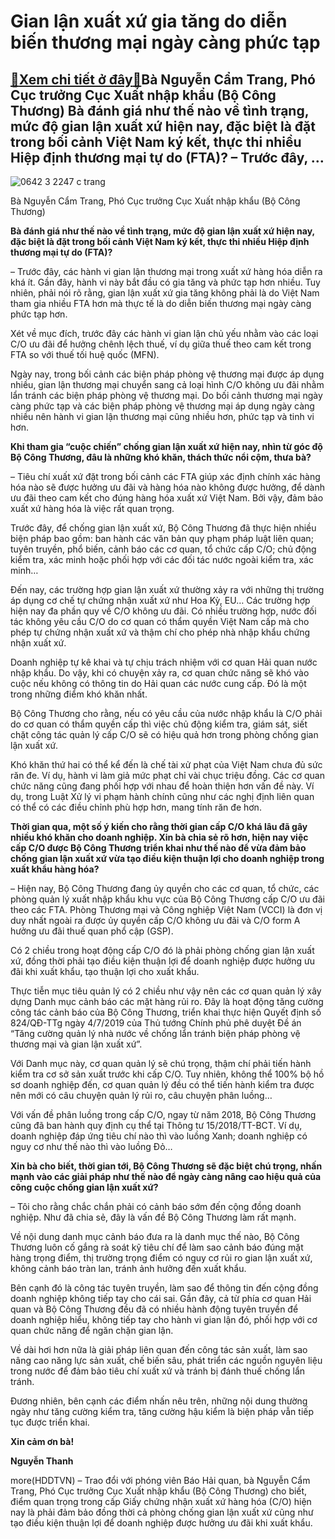 Gian lận xuất xứ gia tăng do diễn biến thương mại ngày càng phức tạp
====================================================================

[:gift:Xem chi tiết ở đây:gift:](https://hddtvn.com/gian-lan-xuat-xu-gia-tang-do-dien-bien-thuong-mai-ngay-cang-phuc-tap/)Bà Nguyễn Cẩm Trang, Phó Cục trưởng Cục Xuất nhập khẩu (Bộ Công Thương) Bà đánh giá như thế nào về tình trạng, mức độ gian lận xuất xứ hiện nay, đặc biệt là đặt trong bối cảnh Việt Nam ký kết, thực thi nhiều Hiệp định thương mại tự do (FTA)? – Trước đây, …
----------------------------------------------------------------------------------------------------------------------------------------------------------------------------------------------------------------------------------------------------------------





![0642 3 2247 c trang](https://haiquanonline.com.vn/stores/news_dataimages/hoannm/072020/15/17/in_article/0642_3-2247_c_Trang.jpg?rt=20200716095458 "bà Nguyễn Cẩm Trang, Phó Cục trưởng Cục Xuất nhập khẩu (Bộ Công Thương)")


Bà Nguyễn Cẩm Trang, Phó Cục trưởng Cục Xuất nhập khẩu (Bộ Công Thương)



**Bà đánh giá như thế nào về tình trạng, mức độ gian lận xuất xứ hiện nay, đặc biệt là đặt trong bối cảnh Việt Nam ký kết, thực thi nhiều Hiệp định thương mại tự do (FTA)?**


– Trước đây, các hành vi gian lận thương mại trong xuất xứ hàng hóa diễn ra khá ít. Gần đây, hành vi này bắt đầu có gia tăng và phức tạp hơn nhiều. Tuy nhiên, phải nói rõ rằng, gian lận xuất xứ gia tăng không phải là do Việt Nam tham gia nhiều FTA hơn mà thực tế là do diễn biến thương mại ngày càng phức tạp hơn.


Xét về mục đích, trước đây các hành vi gian lận chủ yếu nhằm vào các loại C/O ưu đãi để hưởng chênh lệch thuế, ví dụ giữa thuế theo cam kết trong FTA so với thuế tối huệ quốc (MFN).


Ngày nay, trong bối cảnh các biện pháp phòng vệ thương mại được áp dụng nhiều, gian lận thương mại chuyển sang cả loại hình C/O không ưu đãi nhằm lẩn tránh các biện pháp phòng vệ thương mại. Do bối cảnh thương mại ngày càng phức tạp và các biện pháp phòng vệ thương mại áp dụng ngày càng nhiều nên hành vi gian lận thương mại cũng nhiều hơn, phức tạp và tinh vi hơn.


**Khi tham gia “cuộc chiến” chống gian lận xuất xứ hiện nay, nhìn từ góc độ Bộ Công Thương, đâu là những khó khăn, thách thức nổi cộm, thưa bà?**


– Tiêu chí xuất xứ đặt trong bối cảnh các FTA giúp xác định chính xác hàng hóa nào sẽ được hưởng ưu đãi và hàng hóa nào không được hưởng, để dành ưu đãi theo cam kết cho đúng hàng hóa xuất xứ Việt Nam. Bởi vậy, đảm bảo xuất xứ hàng hóa là việc rất quan trọng.


Trước đây, để chống gian lận xuất xứ, Bộ Công Thương đã thực hiện nhiều biện pháp bao gồm: ban hành các văn bản quy phạm pháp luật liên quan; tuyên truyền, phổ biến, cảnh báo các cơ quan, tổ chức cấp C/O; chủ động kiểm tra, xác minh hoặc phối hợp với các đối tác nước ngoài kiểm tra, xác minh…


Đến nay, các trường hợp gian lận xuất xứ thường xảy ra với những thị trường áp dụng cơ chế tự chứng nhận xuất xứ như Hoa Kỳ, EU… Các trường hợp hiện nay đa phần quy về C/O không ưu đãi. Có nhiều trường hợp, nước đối tác không yêu cầu C/O do cơ quan có thẩm quyền Việt Nam cấp mà cho phép tự chứng nhận xuất xứ và thậm chí cho phép nhà nhập khẩu chứng nhận xuất xứ.


Doanh nghiệp tự kê khai và tự chịu trách nhiệm với cơ quan Hải quan nước nhập khẩu. Do vậy, khi có chuyện xảy ra, cơ quan chức năng sẽ khó vào cuộc nếu không có thông tin do Hải quan các nước cung cấp. Đó là một trong những điểm khó khăn nhất.


Bộ Công Thương cho rằng, nếu có yêu cầu của nước nhập khẩu là C/O phải do cơ quan có thẩm quyền cấp thì việc chủ động kiểm tra, giám sát, siết chặt công tác quản lý cấp C/O sẽ có hiệu quả hơn trong phòng chống gian lận xuất xứ.


Khó khăn thứ hai có thể kể đến là chế tài xử phạt của Việt Nam chưa đủ sức răn đe. Ví dụ, hành vi làm giả mức phạt chỉ vài chục triệu đồng. Các cơ quan chức năng cũng đang phối hợp với nhau để hoàn thiện hơn vấn đề này. Ví dụ, trong Luật Xử lý vi phạm hành chính cũng như các nghị định liên quan có thể có các điều chỉnh phù hợp hơn, mang tính răn đe hơn.


**Thời gian qua, một số ý kiến cho rằng thời gian cấp C/O khá lâu đã gây nhiều khó khăn cho doanh nghiệp. Xin bà chia sẻ rõ hơn, hiện nay việc cấp C/O được Bộ Công Thương triển khai như thế nào để vừa đảm bảo chống gian lận xuất xứ vừa tạo điều kiện thuận lợi cho doanh nghiệp trong xuất khẩu hàng hóa?**


 – Hiện nay, Bộ Công Thương đang ủy quyền cho các cơ quan, tổ chức, các phòng quản lý xuất nhập khẩu khu vực của Bộ Công Thương cấp C/O ưu đãi theo các FTA. Phòng Thương mại và Công nghiệp Việt Nam (VCCI) là đơn vị duy nhất ngoài ra được ủy quyền cấp C/O không ưu đãi và C/O form A hưởng ưu đãi thuế quan phổ cập (GSP).


Có 2 chiều trong hoạt động cấp C/O đó là phải phòng chống gian lận xuất xứ, đồng thời phải tạo điều kiện thuận lợi để doanh nghiệp được hưởng ưu đãi khi xuất khẩu, tạo thuận lợi cho xuất khẩu.


Thực tiễn mục tiêu quản lý có 2 chiều như vậy nên các cơ quan quản lý xây dựng Danh mục cảnh báo các mặt hàng rủi ro. Đây là hoạt động tăng cường công tác cảnh báo của Bộ Công Thương, triển khai thực hiện Quyết định số 824/QĐ-TTg ngày 4/7/2019 của Thủ tướng Chính phủ phê duyệt Đề án “Tăng cường quản lý nhà nước về chống lẩn tránh biện pháp phòng vệ thương mại và gian lận xuất xứ”.


Với Danh mục này, cơ quan quản lý sẽ chú trọng, thậm chí phải tiến hành kiểm tra cơ sở sản xuất trước khi cấp C/O. Tuy nhiên, không thể 100% bộ hồ sơ doanh nghiệp đến, cơ quan quản lý đều có thể tiến hành kiểm tra được nên mới có câu chuyện quản lý rủi ro, câu chuyện phân luồng…


Với vấn đề phân luồng trong cấp C/O, ngay từ năm 2018, Bộ Công Thương cũng đã ban hành quy định cụ thể tại Thông tư 15/2018/TT-BCT. Ví dụ, doanh nghiệp đáp ứng tiêu chí nào thì vào luồng Xanh; doanh nghiệp có nguy cơ như thế nào thì vào luồng Đỏ…


**Xin bà cho biết, thời gian tới, Bộ Công Thương sẽ đặc biệt chú trọng, nhấn mạnh vào các giải pháp như thế nào để ngày càng nâng cao hiệu quả của công cuộc chống gian lận xuất xứ?**


– Tôi cho rằng chắc chắn phải có cảnh báo sớm đến cộng đồng doanh nghiệp. Như đã chia sẻ, đây là vấn đề Bộ Công Thương làm rất mạnh.


Về nội dung danh mục cảnh báo đưa ra là danh mục thế nào, Bộ Công Thương luôn cố gắng rà soát kỹ tiêu chí để làm sao cảnh báo đúng mặt hàng trọng điểm, thị trường trọng điểm có nguy cơ rủi ro gian lận xuất xứ, không cảnh báo tràn lan, tránh ảnh hưởng đến xuất khẩu.


Bên cạnh đó là công tác tuyên truyền, làm sao để thông tin đến cộng đồng doanh nghiệp không tiếp tay cho cái sai. Gần đây, cả từ phía cơ quan Hải quan và Bộ Công Thương đều đã có nhiều hành động tuyên truyền để doanh nghiệp hiểu, không tiếp tay cho hành vi gian lận đó, phối hợp với cơ quan chức năng để ngăn chặn gian lận.


Về dài hơi hơn nữa là giải pháp liên quan đến công tác sản xuất, làm sao nâng cao năng lực sản xuất, chế biến sâu, phát triển các nguồn nguyên liệu trong nước để đảm bảo tiêu chí xuất xứ và tránh bị đánh thuế chống lẩn tránh.


Đương nhiên, bên cạnh các điểm nhấn nêu trên, những nội dung thường ngày như tăng cường kiểm tra, tăng cường hậu kiểm là biện pháp vẫn tiếp tục được triển khai.


**Xin cảm ơn bà!**







**Nguyễn Thanh**



more(HDDTVN) – Trao đổi với phóng viên Báo Hải quan, bà Nguyễn Cẩm Trang, Phó Cục trưởng Cục Xuất nhập khẩu (Bộ Công Thương) cho biết, điểm quan trọng trong cấp Giấy chứng nhận xuất xứ hàng hóa (C/O) hiện nay là phải đảm bảo đồng thời cả phòng chống gian lận xuất xứ cũng như tạo điều kiện thuận lợi để doanh nghiệp được hưởng ưu đãi khi xuất khẩu.

